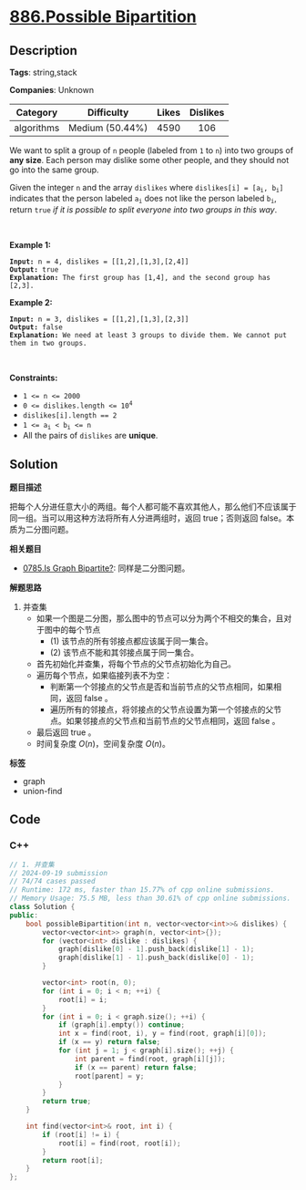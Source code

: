 # [886.Possible Bipartition](https://leetcode.com/problems/possible-bipartition/description/)

## Description

**Tags**: string,stack

**Companies**: Unknown

|  Category  |   Difficulty    | Likes | Dislikes |
| :--------: | :-------------: | :---: | :------: |
| algorithms | Medium (50.44%) | 4590  |   106    |

<p>We want to split a group of <code>n</code> people (labeled from <code>1</code> to <code>n</code>) into two groups of <strong>any size</strong>. Each person may dislike some other people, and they should not go into the same group.</p>
<p>Given the integer <code>n</code> and the array <code>dislikes</code> where <code>dislikes[i] = [a<sub>i</sub>, b<sub>i</sub>]</code> indicates that the person labeled <code>a<sub>i</sub></code> does not like the person labeled <code>b<sub>i</sub></code>, return <code>true</code> <em>if it is possible to split everyone into two groups in this way</em>.</p>
<p>&nbsp;</p>
<p><strong class="example">Example 1:</strong></p>
<pre><code><strong>Input:</strong> n = 4, dislikes = [[1,2],[1,3],[2,4]]
<strong>Output:</strong> true
<strong>Explanation:</strong> The first group has [1,4], and the second group has [2,3].</code></pre>
<p><strong class="example">Example 2:</strong></p>
<pre><code><strong>Input:</strong> n = 3, dislikes = [[1,2],[1,3],[2,3]]
<strong>Output:</strong> false
<strong>Explanation:</strong> We need at least 3 groups to divide them. We cannot put them in two groups.</code></pre>
<p>&nbsp;</p>
<p><strong>Constraints:</strong></p>
<ul>
  <li><code>1 &lt;= n &lt;= 2000</code></li>
  <li><code>0 &lt;= dislikes.length &lt;= 10<sup>4</sup></code></li>
  <li><code>dislikes[i].length == 2</code></li>
  <li><code>1 &lt;= a<sub>i</sub> &lt; b<sub>i</sub> &lt;= n</code></li>
  <li>All the pairs of <code>dislikes</code> are <strong>unique</strong>.</li>
</ul>

## Solution

**题目描述**

把每个人分进任意大小的两组。每个人都可能不喜欢其他人，那么他们不应该属于同一组。当可以用这种方法将所有人分进两组时，返回 true；否则返回 false。本质为二分图问题。

**相关题目**

- [0785.Is Graph Bipartite?](0785.is-graph-bipartite.md): 同样是二分图问题。

**解题思路**

1. 并查集
   - 如果一个图是二分图，那么图中的节点可以分为两个不相交的集合，且对于图中的每个节点
     - (1) 该节点的所有邻接点都应该属于同一集合。
     - (2) 该节点不能和其邻接点属于同一集合。
   - 首先初始化并查集，将每个节点的父节点初始化为自己。
   - 遍历每个节点，如果临接列表不为空：
     - 判断第一个邻接点的父节点是否和当前节点的父节点相同，如果相同，返回 false 。
     - 遍历所有的邻接点，将邻接点的父节点设置为第一个邻接点的父节点。如果邻接点的父节点和当前节点的父节点相同，返回 false 。
   - 最后返回 true 。
   - 时间复杂度 $O(n)$，空间复杂度 $O(n)$。

**标签**

- graph
- union-find

<!-- code start -->
## Code

### C++

```cpp
// 1. 并查集
// 2024-09-19 submission
// 74/74 cases passed
// Runtime: 172 ms, faster than 15.77% of cpp online submissions.
// Memory Usage: 75.5 MB, less than 30.61% of cpp online submissions.
class Solution {
public:
    bool possibleBipartition(int n, vector<vector<int>>& dislikes) {
        vector<vector<int>> graph(n, vector<int>{});
        for (vector<int> dislike : dislikes) {
            graph[dislike[0] - 1].push_back(dislike[1] - 1);
            graph[dislike[1] - 1].push_back(dislike[0] - 1);
        }

        vector<int> root(n, 0);
        for (int i = 0; i < n; ++i) {
            root[i] = i;
        }
        for (int i = 0; i < graph.size(); ++i) {
            if (graph[i].empty()) continue;
            int x = find(root, i), y = find(root, graph[i][0]);
            if (x == y) return false;
            for (int j = 1; j < graph[i].size(); ++j) {
                int parent = find(root, graph[i][j]);
                if (x == parent) return false;
                root[parent] = y;
            }
        }
        return true;
    }

    int find(vector<int>& root, int i) {
        if (root[i] != i) {
            root[i] = find(root, root[i]);
        }
        return root[i];
    }
};
```

<!-- code end -->
